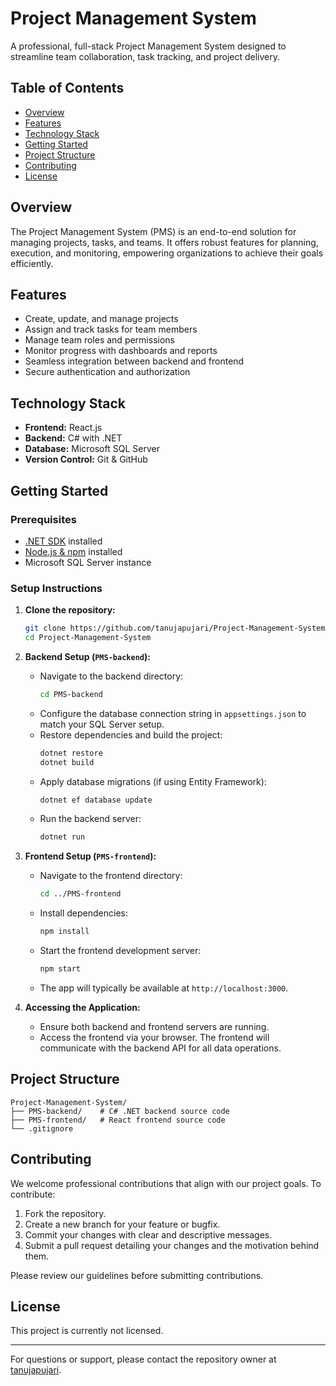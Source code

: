 # Project Management System

A professional, full-stack Project Management System designed to streamline team collaboration, task tracking, and project delivery.

## Table of Contents

- [Overview](#overview)
- [Features](#features)
- [Technology Stack](#technology-stack)
- [Getting Started](#getting-started)
- [Project Structure](#project-structure)
- [Contributing](#contributing)
- [License](#license)

## Overview

The Project Management System (PMS) is an end-to-end solution for managing projects, tasks, and teams. It offers robust features for planning, execution, and monitoring, empowering organizations to achieve their goals efficiently.

## Features

- Create, update, and manage projects
- Assign and track tasks for team members
- Manage team roles and permissions
- Monitor progress with dashboards and reports
- Seamless integration between backend and frontend
- Secure authentication and authorization

## Technology Stack

- **Frontend:** React.js
- **Backend:** C# with .NET
- **Database:** Microsoft SQL Server
- **Version Control:** Git & GitHub

## Getting Started

### Prerequisites

- [.NET SDK](https://dotnet.microsoft.com/download) installed
- [Node.js & npm](https://nodejs.org/) installed
- Microsoft SQL Server instance

### Setup Instructions

1. **Clone the repository:**
   ```bash
   git clone https://github.com/tanujapujari/Project-Management-System.git
   cd Project-Management-System
   ```

2. **Backend Setup (`PMS-backend`):**
   - Navigate to the backend directory:
     ```bash
     cd PMS-backend
     ```
   - Configure the database connection string in `appsettings.json` to match your SQL Server setup.
   - Restore dependencies and build the project:
     ```bash
     dotnet restore
     dotnet build
     ```
   - Apply database migrations (if using Entity Framework):
     ```bash
     dotnet ef database update
     ```
   - Run the backend server:
     ```bash
     dotnet run
     ```

3. **Frontend Setup (`PMS-frontend`):**
   - Navigate to the frontend directory:
     ```bash
     cd ../PMS-frontend
     ```
   - Install dependencies:
     ```bash
     npm install
     ```
   - Start the frontend development server:
     ```bash
     npm start
     ```
   - The app will typically be available at `http://localhost:3000`.

4. **Accessing the Application:**
   - Ensure both backend and frontend servers are running.
   - Access the frontend via your browser. The frontend will communicate with the backend API for all data operations.

## Project Structure

```
Project-Management-System/
├── PMS-backend/    # C# .NET backend source code
├── PMS-frontend/   # React frontend source code
└── .gitignore
```

## Contributing

We welcome professional contributions that align with our project goals. To contribute:

1. Fork the repository.
2. Create a new branch for your feature or bugfix.
3. Commit your changes with clear and descriptive messages.
4. Submit a pull request detailing your changes and the motivation behind them.

Please review our guidelines before submitting contributions.

## License

This project is currently not licensed.

---

For questions or support, please contact the repository owner at [tanujapujari](https://github.com/tanujapujari).

